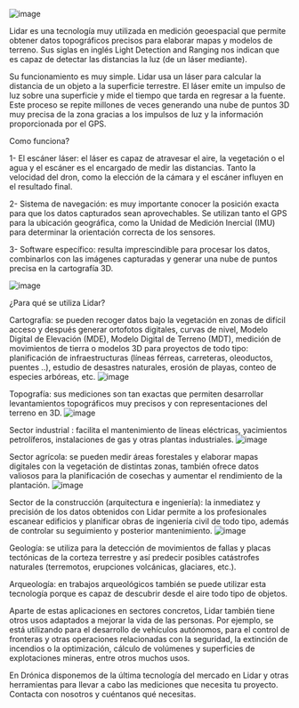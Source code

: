 ![image](https://user-images.githubusercontent.com/81432796/191140570-8b753977-71cf-4c52-b430-abef6c5e5529.png)

Lidar es una tecnología muy utilizada en medición geoespacial que permite obtener datos topográficos precisos para elaborar mapas y modelos de terreno. Sus siglas en inglés Light Detection and Ranging nos indican que es capaz de detectar las distancias la luz (de un láser mediante).

Su funcionamiento es muy simple. Lidar usa un láser para calcular la distancia de un objeto a la superficie terrestre. El láser emite un impulso de luz sobre una superficie y mide el tiempo que tarda en regresar a la fuente. Este proceso se repite millones de veces generando una nube de puntos 3D muy precisa de la zona gracias a los impulsos de luz y la información proporcionada por el GPS.

Como funciona?

1- El escáner láser: el láser es capaz de atravesar el aire, la vegetación o el agua y el escáner es el encargado de medir las distancias. Tanto la velocidad del dron, como la elección de la cámara y el escáner influyen en el resultado final.

2- Sistema de navegación: es muy importante conocer la posición exacta para que los datos capturados sean aprovechables. Se utilizan tanto el GPS para la ubicación geográfica, como la Unidad de Medición Inercial (IMU) para determinar la orientación correcta de los sensores.

3- Software específico: resulta imprescindible para procesar los datos, combinarlos con las imágenes capturadas y generar una nube de puntos precisa en la cartografía 3D.

![image](https://user-images.githubusercontent.com/81432796/191140585-f7afab4a-a11d-4985-856a-f3fdd224918d.png)

¿Para qué se utiliza Lidar?

Cartografía: se pueden recoger datos bajo la vegetación en zonas de difícil acceso y después generar ortofotos digitales, curvas de nivel, Modelo Digital de Elevación (MDE), Modelo Digital de Terreno (MDT), medición de movimientos de tierra o modelos 3D para proyectos de todo tipo: planificación de infraestructuras (líneas férreas, carreteras, oleoductos, puentes ..), estudio de desastres naturales, erosión de playas, conteo de especies arbóreas, etc.
![image](https://user-images.githubusercontent.com/81432796/191140760-fbb0d27b-f363-4af4-9ec7-df8c2caf0c63.png)

Topografía: sus mediciones son tan exactas que permiten desarrollar levantamientos topográficos muy precisos y con representaciones del terreno en 3D.
![image](https://user-images.githubusercontent.com/81432796/191140788-0c5913a5-4a6e-426d-832b-4f4e55dd4df6.png)

Sector industrial : facilita el mantenimiento de líneas eléctricas, yacimientos petrolíferos, instalaciones de gas y otras plantas industriales.
![image](https://user-images.githubusercontent.com/81432796/191140819-f2bf2c6a-70cd-4013-acfe-fac6cc6da318.png)

Sector agrícola: se pueden medir áreas forestales y elaborar mapas digitales con la vegetación de distintas zonas, también ofrece datos valiosos para la planificación de cosechas y aumentar el rendimiento de la plantación.
![image](https://user-images.githubusercontent.com/81432796/191140846-b9269d48-6951-4be5-ad5a-ef6b2e75abe5.png)

Sector de la construcción (arquitectura e ingeniería): la inmediatez y precisión de los datos obtenidos con Lidar permite a los profesionales escanear edificios y planificar obras de ingeniería civil de todo tipo, además de controlar su seguimiento y posterior mantenimiento.
![image](https://user-images.githubusercontent.com/81432796/191140883-635411de-774c-4992-b45f-e86847baaf06.png)

Geología: se utiliza para la detección de movimientos de fallas y placas tectónicas de la corteza terrestre y así predecir posibles catástrofes naturales (terremotos, erupciones volcánicas, glaciares, etc.).

Arqueología: en trabajos arqueológicos también se puede utilizar esta tecnología porque es capaz de descubrir desde el aire todo tipo de objetos.

Aparte de estas aplicaciones en sectores concretos, Lidar también tiene otros usos adaptados a mejorar la vida de las personas. Por ejemplo, se está utilizando para el desarrollo de vehículos autónomos, para el control de fronteras y otras operaciones relacionadas con la seguridad, la extinción de incendios o la optimización, cálculo de volúmenes y superficies de explotaciones mineras, entre otros muchos usos.

En Drónica disponemos de la última tecnología del mercado en Lidar y otras herramientas para llevar a cabo las mediciones que necesita tu proyecto. Contacta con nosotros y cuéntanos qué necesitas.
